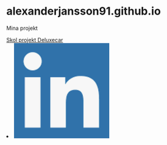 # alexanderjansson91.github.io
<link rel="stylesheet" type="text/css" href="design.css?" />

<p>Mina projekt</p>
<a href="https://alexanderjansson91.github.io/Deluxepark/">Skol projekt Deluxecar</a>

<li><a href="https://www.linkedin.com/in/alexander-jansson-6a5645192/"> <img src="linkdin.png" alt="bild"> </a></li>
